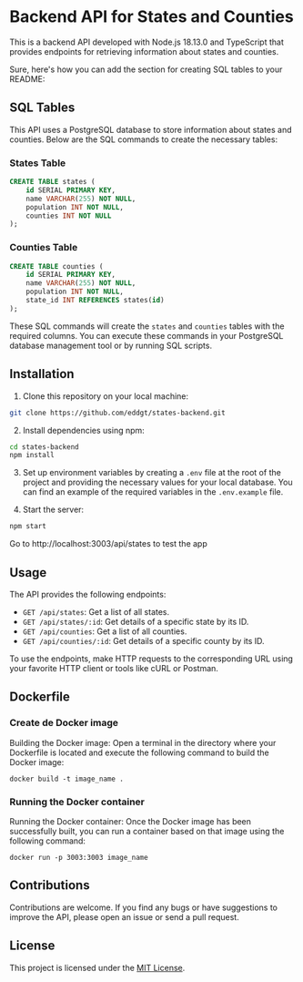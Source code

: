# Backend API for States and Counties

This is a backend API developed with Node.js 18.13.0 and TypeScript that provides endpoints for retrieving information about states and counties.

Sure, here's how you can add the section for creating SQL tables to your README:

## SQL Tables

This API uses a PostgreSQL database to store information about states and counties. Below are the SQL commands to create the necessary tables:

### States Table

```sql
CREATE TABLE states (
    id SERIAL PRIMARY KEY,
    name VARCHAR(255) NOT NULL,
    population INT NOT NULL,
    counties INT NOT NULL
);
```

### Counties Table

```sql
CREATE TABLE counties (
    id SERIAL PRIMARY KEY,
    name VARCHAR(255) NOT NULL,
    population INT NOT NULL,
    state_id INT REFERENCES states(id)
);
```

These SQL commands will create the `states` and `counties` tables with the required columns. You can execute these commands in your PostgreSQL database management tool or by running SQL scripts.


## Installation

1. Clone this repository on your local machine:

```bash
git clone https://github.com/eddgt/states-backend.git
```

2. Install dependencies using npm:

```bash
cd states-backend
npm install
```

3. Set up environment variables by creating a `.env` file at the root of the project and providing the necessary values for your local database. You can find an example of the required variables in the `.env.example` file.

4. Start the server:

```bash
npm start
```

Go to http://localhost:3003/api/states to test the app

## Usage

The API provides the following endpoints:

- `GET /api/states`: Get a list of all states.
- `GET /api/states/:id`: Get details of a specific state by its ID.
- `GET /api/counties`: Get a list of all counties.
- `GET /api/counties/:id`: Get details of a specific county by its ID.

To use the endpoints, make HTTP requests to the corresponding URL using your favorite HTTP client or tools like cURL or Postman.


## Dockerfile
### Create de Docker image
Building the Docker image: Open a terminal in the directory where your Dockerfile is located and execute the following command to build the Docker image:

```
docker build -t image_name .
```

### Running the Docker container
Running the Docker container: Once the Docker image has been successfully built, you can run a container based on that image using the following command:

```
docker run -p 3003:3003 image_name
```

## Contributions

Contributions are welcome. If you find any bugs or have suggestions to improve the API, please open an issue or send a pull request.

## License

This project is licensed under the [MIT License](https://opensource.org/licenses/MIT).

